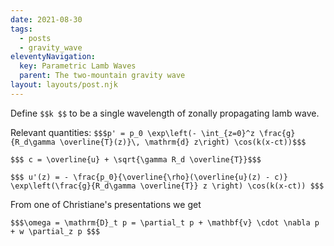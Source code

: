 ```yaml
---
date: 2021-08-30
tags:
  - posts
  - gravity_wave
eleventyNavigation:
  key: Parametric Lamb Waves 
  parent: The two-mountain gravity wave
layout: layouts/post.njk
---
```


Define `$$k $$` to be a single wavelength of zonally propagating lamb wave.

Relevant quantities: 
`$$$p' = p_0 \exp\left(- \int_{z=0}^z \frac{g}{R_d\gamma \overline{T}(z)}\, \mathrm{d} z\right) \cos(k(x-ct))$$$`

`$$$ c = \overline{u} + \sqrt{\gamma R_d \overline{T}}$$$`

`$$$ u'(z) = - \frac{p_0}{\overline{\rho}(\overline{u}(z) - c)} \exp\left(\frac{g}{R_d\gamma \overline{T}} z \right) \cos(k(x-ct)) $$$`

From one of Christiane's presentations we get

`$$$\omega = \mathrm{D}_t p = \partial_t p + \mathbf{v} \cdot \nabla p + w \partial_z p $$$`




